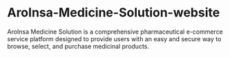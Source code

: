 # AroInsa-Medicine-Solution-website
AroInsa Medicine Solution is a comprehensive pharmaceutical e-commerce service platform designed to provide users with an easy and secure way to browse, select, and purchase medicinal products.
